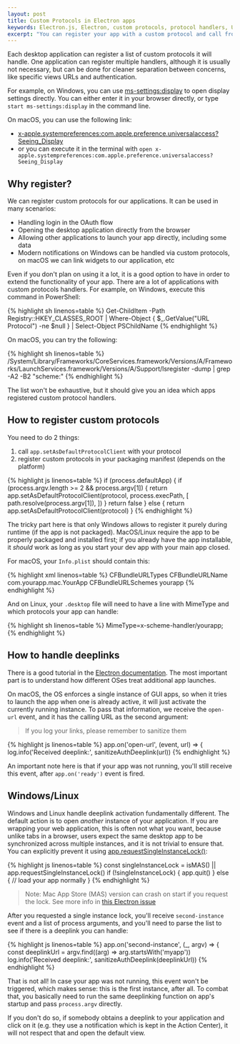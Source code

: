 ```yaml
---
layout: post
title: Custom Protocols in Electron apps
keywords: Electron.js, Electron, custom protocols, protocol handlers, URL schemes
excerpt: "You can register your app with a custom protocol and call from other places."
---
```


Each desktop application can register a list of custom protocols it will handle. One application can register multiple handlers, although it is usually not necessary, but can be done for cleaner separation between concerns, like specific views URLs and authentication.

For example, on Windows, you can use [ms-settings:display](ms-settings:display) to open display settings directly. You can either enter it in your browser directly, or type `start ms-settings:display` in the command line.

On macOS, you can use the following link:

- [x-apple.systempreferences:com.apple.preference.universalaccess?Seeing_Display](x-apple.systempreferences:com.apple.preference.universalaccess?Seeing_Display)
- or you can execute it in the terminal with `open x-apple.systempreferences:com.apple.preference.universalaccess?Seeing_Display`

## Why register?

We can register custom protocols for our applications. It can be used in many scenarios:

- Handling login in the OAuth flow
- Opening the desktop application directly from the browser
- Allowing other applications to launch your app directly, including some data
- Modern notifications on Windows can be handled via custom protocols, on macOS we can link widgets to our application, etc

Even if you don't plan on using it a lot, it is a good option to have in order to extend the functionality of your app. There are a lot of applications with custom protocols handlers. For example, on Windows, execute this command in PowerShell:

{% highlight sh linenos=table %}
Get-ChildItem -Path Registry::HKEY_CLASSES_ROOT | Where-Object {
    $_.GetValue("URL Protocol") -ne $null
} | Select-Object PSChildName
{% endhighlight %}

On macOS, you can try the following:

{% highlight sh linenos=table %}
/System/Library/Frameworks/CoreServices.framework/Versions/A/Frameworks/LaunchServices.framework/Versions/A/Support/lsregister -dump | grep -A2 -B2 "scheme:"
{% endhighlight %}

The list won't be exhaustive, but it should give you an idea which apps registered custom protocol handlers.

## How to register custom protocols

You need to do 2 things:

1. call `app.setAsDefaultProtocolClient` with your protocol
2. register custom protocols in your packaging manifest (depends on the platform)

{% highlight js linenos=table %}
if (process.defaultApp) {
    if (process.argv.length >= 2 && process.argv[1]) {
        return app.setAsDefaultProtocolClient(protocol, process.execPath, [
            path.resolve(process.argv[1]),
        ])
    }
    return false
} else {
    return app.setAsDefaultProtocolClient(protocol)
}
{% endhighlight %}

The tricky part here is that only Windows allows to register it purely during runtime (if the app is not packaged). MacOS/Linux require the app to be properly packaged and installed first; if you already have the app installable, it _should_ work as long as you start your dev app with your main app closed.

For macOS, your `Info.plist` should contain this:

{% highlight xml linenos=table %}
<key>CFBundleURLTypes</key>
<array>
    <dict>
        <key>CFBundleURLName</key>
        <string>com.yourapp.mac.YourApp</string>
        <key>CFBundleURLSchemes</key>
        <array>
            <string>yourapp</string>
        </array>
    </dict>
</array>
{% endhighlight %}

And on Linux, your `.desktop` file will need to have a line with MimeType and which protocols your app can handle:

{% highlight sh linenos=table %}
MimeType=x-scheme-handler/yourapp;
{% endhighlight %}

## How to handle deeplinks

There is a good tutorial in the [Electron documentation](https://www.electronjs.org/docs/latest/tutorial/launch-app-from-url-in-another-app). The most important part is to understand how different OSes treat additional app launches.

On macOS, the OS enforces a single instance of GUI apps, so when it tries to launch the app when one is already active, it will just activate the currently running instance. To pass that information, we receive the `open-url` event, and it has the calling URL as the second argument:

> If you log your links, please remember to sanitize them

{% highlight js linenos=table %}
app.on('open-url', (event, url) => {
    log.info('Received deeplink:', sanitizeAuthDeeplink(url))
{% endhighlight %}

An important note here is that if your app was not running, you'll still receive this event, after `app.on('ready')` event is fired.

## Windows/Linux

Windows and Linux handle deeplink activation fundamentally different. The default action is to open _another_ instance of your application. If you are wrapping your web application, this is often not what you want, because unlike tabs in a browser, users expect the same desktop app to be synchronized across multiple instances, and it is not trivial to ensure that. You can explicitly prevent it using [app.requestSingleInstanceLock()](https://www.electronjs.org/docs/latest/api/app#apprequestsingleinstancelockadditionaldata):

{% highlight js linenos=table %}
const singleInstanceLock = isMAS() || app.requestSingleInstanceLock()
if (!singleInstanceLock) {
    app.quit()
} else {
    // load your app normally
}
{% endhighlight %}

> Note: Mac App Store (MAS) version can crash on start if you request the lock. See more info in [this Electron issue](https://github.com/electron/electron/issues/15958)

After you requested a single instance lock, you'll receive `second-instance` event and a list of process arguments, and you'll need to parse the list to see if there is a deeplink you can handle:

{% highlight js linenos=table %}
app.on('second-instance', (_, argv) => {
    const deeplinkUrl = argv.find((arg) => arg.startsWith('myapp'))
    log.info('Received deeplink:', sanitizeAuthDeeplink(deeplinkUrl))
{% endhighlight %}

That is not all! In case your app was not running, this event won't be triggered, which makes sense: this is the first instance, after all. To combat that, you basically need to run the same deeplinking function on app's startup and pass `process.argv` directly.

If you don't do so, if somebody obtains a deeplink to your application and click on it (e.g. they use a notification which is kept in the Action Center), it will not respect that and open the default view.
